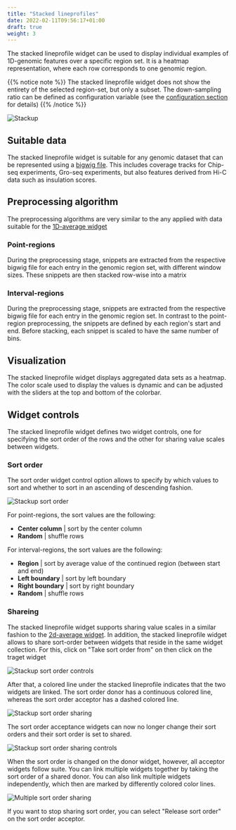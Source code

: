 ```yaml
---
title: "Stacked lineprofiles"
date: 2022-02-11T09:56:17+01:00
draft: true
weight: 3
---
```


The stacked lineprofile widget can be used to display individual examples of 1D-genomic features over a specific region set. It is a heatmap representation, where each row corresponds to one genomic region.

{{% notice note %}}
The stacked lineprofile widget does not show the entirety of the selected region-set, but only a subset. The down-sampling ratio can be defined as configuration variable (see the [configuration section](/docs/installation/configuration) for details)
{{% /notice %}}

![Stackup](/docs/stackup.png)

## Suitable data

The stacked lineprofile widget is suitable for any genomic dataset that can be represented using a [bigwig file](https://genome.ucsc.edu/goldenpath/help/bigWig.html). This includes coverage tracks for Chip-seq experiments, Gro-seq experiments, but also features derived from Hi-C data such as insulation scores.

## Preprocessing algorithm

The preprocessing algorithms are very similar to the any applied with data suitable for the [1D-average widget](/docs/widgets/widgets/lineprofile/)

### Point-regions


During the preprocessing stage, snippets are extracted from the respective bigwig file for each entry in the genomic region set, with different window sizes. These snippets are then stacked row-wise into a matrix

### Interval-regions

During the preprocessing stage, snippets are extracted from the respective bigwig file for each entry in the genomic region set. In contrast to the point-region preprocessing, the snippets are defined by each region's start and end. Before stacking, each snippet is scaled to have the same number of bins.

## Visualization

The stacked lineprofile widget displays aggregated data sets as a heatmap. The color scale used to display the values is dynamic and can be adjusted with the sliders at the top and bottom of the colorbar.

## Widget controls

The stacked lineprofile widget defines two widget controls, one for specifying the sort order of the rows and the other for sharing value scales between widgets.

### Sort order

The sort order widget control option allows to specify by which values to sort and whether to sort in an ascending of descending fashion.

![Stackup sort order](/docs/stackup_sort_order.png)

For point-regions, the sort values are the following:

- __Center column__ | sort by the center column
- __Random__ | shuffle rows

For interval-regions, the sort values are the following:

- __Region__ | sort by average value of the continued region (between start and end)
- __Left boundary__ | sort by left boundary
- __Right boundary__ | sort by right boundary
- __Random__ | shuffle rows

### Shareing

The stacked lineprofile widget supports sharing value scales in a similar fashion to the [2d-average widget](/docs/widgets/2d_average/#share-value-scale). In addition, the stacked lineprofile widget allows to share sort-order between widgets that reside in the same widget collection. For this, click on "Take sort order from" on then click on the traget widget

![Stackup sort order controls](/docs/stackup_sort_order_sharing_controls.png)

After that, a colored line under the stacked lineprofile indicates that the two widgets are linked. The sort order donor has a continuous colored line, whereas the sort order acceptor has a dashed colored line.

![Stackup sort order sharing](/docs/stackup_sort_order_sharing.png)

The sort order acceptance widgets can now no longer change their sort orders and their sort order is set to shared.

![Stackup sort order sharing controls](/docs/stackup_sort_order_shared_controls.png)

When the sort order is changed on the donor widget, however, all acceptor widgets follow suite. You can link multiple widgets together by taking the sort order of a shared donor. You can also link multiple widgets independently, which then are marked by differently colored color lines.

![Multiple sort order sharing](/docs/Multiple_sort_order_sharing.png)


If you want to stop sharing sort order, you can select "Release sort order" on the sort order acceptor.